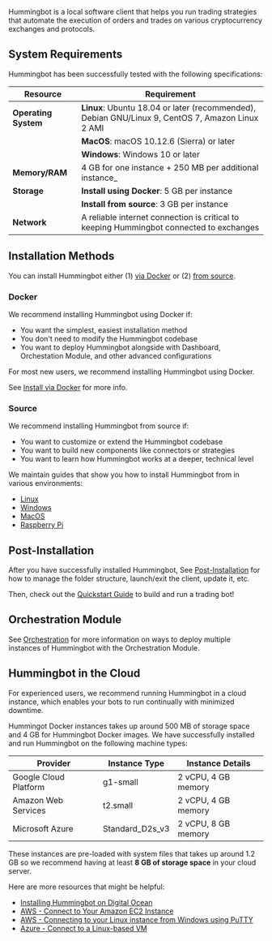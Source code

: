Hummingbot is a local software client that helps you run trading strategies that automate the execution of orders and trades on various cryptocurrency exchanges and protocols.

## System Requirements

Hummingbot has been successfully tested with the following specifications:

| Resource             | Requirement                                                                                                                  |
| -------------------- | ---------------------------------------------------------------------------------------------------------------------------- |
| **Operating System** | **Linux**: Ubuntu 18.04 or later (recommended), Debian GNU/Linux 9, CentOS 7, Amazon Linux 2 AMI |
|                      | **MacOS**: macOS 10.12.6 (Sierra) or later                                                                                   |
|                      | **Windows**: Windows 10 or later                                                                                             |
| **Memory/RAM**       | 4 GB for one instance + 250 MB per additional instance_                                                                          |
| **Storage**          | **Install using Docker**: 5 GB per instance                                                                                  |
|                      | **Install from source**: 3 GB per instance                                                                                   |
| **Network**          | A reliable internet connection is critical to keeping Hummingbot connected to exchanges                                     |

## Installation Methods

You can install Hummingbot either (1) [via Docker](./docker.md) or (2) [from source](./source.md).

### Docker

We recommend installing Hummingbot using Docker if:

- You want the simplest, easiest installation method
- You don't need to modify the Hummingbot codebase
- You want to deploy Hummingbot alongside with Dashboard, Orchestation Module, and other advanced configurations

For most new users, we recommend installing Hummingbot using Docker.

See [Install via Docker](./docker.md) for more info.

### Source

We recommend installing Hummingbot from source if:

- You want to customize or extend the Hummingbot codebase
- You want to build new components like connectors or strategies
- You want to learn how Hummingbot works at a deeper, technical level

We maintain guides that show you how to install Hummingbot from in various environments:

* [Linux](./linux.md)
* [Windows](./windows.md)
* [MacOS](./mac.md)
* [Raspberry Pi](./raspberry-pi.md)

## Post-Installation

After you have successfully installed Hummingbot, See [Post-Installation](./post-installation.md) for how to manage the folder structure, launch/exit the client, update it, etc.

Then, check out the [Quickstart Guide](/quickstart) to build and run a trading bot!

## Orchestration Module

See [Orchestration](./orchestration.md) for more information on ways to deploy multiple instances of Hummingbot with the Orchestration Module.

## Hummingbot in the Cloud

For experienced users, we recommend running Hummingbot in a cloud instance, which enables your bots to run continually with minimized downtime.

Hummingot Docker instances takes up around 500 MB of storage space and 4 GB for Hummingbot Docker images. We have successfully installed and run Hummingbot on the following machine types:

| Provider              | Instance Type   | Instance Details      |
| --------------------- | --------------- | --------------------- |
| Google Cloud Platform | g1-small        | 2 vCPU, 4 GB memory |
| Amazon Web Services   | t2.small        | 2 vCPU, 4 GB memory   |
| Microsoft Azure       | Standard_D2s_v3 | 2 vCPU, 8 GB memory   |

These instances are pre-loaded with system files that takes up around 1.2 GB so we recommend having at least **8 GB of storage space** in your cloud server.

Here are more resources that might be helpful:

- [Installing Hummingbot on Digital Ocean](https://www.youtube.com/watch?v=XzQJbEJn9ag)
- [AWS - Connect to Your Amazon EC2 Instance](https://aws.amazon.com/ec2/?nc2=h_ql_prod_fs_ec2&ec2-whats-new.sort-by=item.additionalFields.postDateTime&ec2-whats-new.sort-order=desc)
- [AWS - Connecting to your Linux instance from Windows using PuTTY](https://docs.aws.amazon.com/AWSEC2/latest/UserGuide/putty.html)
- [Azure - Connect to a Linux-based VM](https://docs.microsoft.com/en-us/azure/marketplace/partner-center-portal/create-azure-vm-technical-asset#connect-to-a-linux-based-vm)